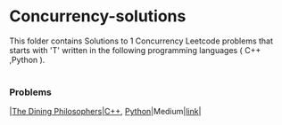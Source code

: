 # Concurrency-solutions
This folder contains Solutions to 1 Concurrency Leetcode problems that starts with 'T' written in the following programming languages ( C++ ,Python ).<br><br>
### Problems ###
|[The Dining Philosophers](https://github.com/AnasImloul/Leetcode-solutions/tree/main/concurrency/T/The%20Dining%20Philosophers/)|[C++](https://github.com/AnasImloul/Leetcode-solutions/tree/main/concurrency/T/The%20Dining%20Philosophers/The%20Dining%20Philosophers.cpp), [Python](https://github.com/AnasImloul/Leetcode-solutions/tree/main/concurrency/T/The%20Dining%20Philosophers/The%20Dining%20Philosophers.py)|Medium|[link](https://leetcode.com/problems/the-dining-philosophers)|
